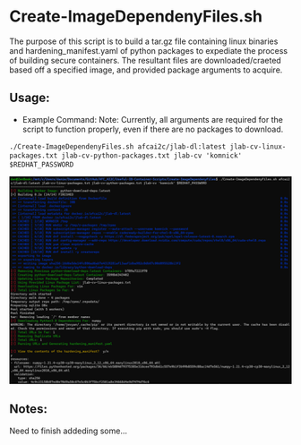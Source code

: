 # Create-ImageDependenyFiles.sh

The purpose of this script is to build a tar.gz file containing linux binaries and hardening_manifest.yaml of python packages to expediate the process of building secure containers. The resultant files are downloaded/craeted based off a specified image, and provided package arguments to acquire.

## Usage:
- Example Command:
Note: Currently, all arguments are required for the script to function properly, even if there are no packages to download.
```
./Create-ImageDependenyFiles.sh afcai2c/jlab-dl:latest jlab-cv-linux-packages.txt jlab-cv-python-packages.txt jlab-cv 'komnick' $REDHAT_PASSWORD
```

![Alt text](https://github.com/AFC-AI2C/Useful-IB-Container-Scripts/blob/main/Create-ImageDependenyFiles/screenshot.png)

## Notes:
Need to finish addeding some...
